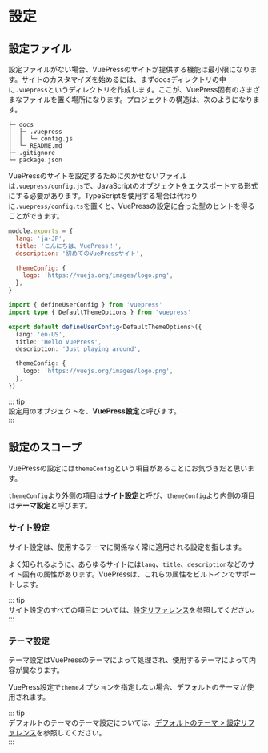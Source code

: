 # 設定

## 設定ファイル

設定ファイルがない場合、VuePressのサイトが提供する機能は最小限になります。サイトのカスタマイズを始めるには、まずdocsディレクトリの中に`.vuepress`というディレクトリを作成します。ここが、VuePress固有のさまざまなファイルを置く場所になります。プロジェクトの構造は、次のようになります。

```
├─ docs
│  ├─ .vuepress
│  │  └─ config.js
│  └─ README.md
├─ .gitignore
└─ package.json
```

VuePressのサイトを設定するために欠かせないファイルは`.vuepress/config.js`で、JavaScriptのオブジェクトをエクスポートする形式にする必要があります。TypeScriptを使用する場合は代わりに`.vuepress/config.ts`を置くと、VuePressの設定に合った型のヒントを得ることができます。

<codegroup>
  <codegroupitem title="JS" active>
</codegroupitem></codegroup>

```js
module.exports = {
  lang: 'ja-JP',
  title: 'こんにちは、VuePress！',
  description: '初めてのVuePressサイト',

  themeConfig: {
    logo: 'https://vuejs.org/images/logo.png',
  },
}
```

  


  <codegroupitem title="TS">
</codegroupitem>


```ts
import { defineUserConfig } from 'vuepress'
import type { DefaultThemeOptions } from 'vuepress'

export default defineUserConfig<DefaultThemeOptions>({
  lang: 'en-US',
  title: 'Hello VuePress',
  description: 'Just playing around',

  themeConfig: {
    logo: 'https://vuejs.org/images/logo.png',
  },
})
```

  



::: tip<br>設定用のオブジェクトを、**VuePress設定**と呼びます。<br>:::

## 設定のスコープ

VuePressの設定には`themeConfig`という項目があることにお気づきだと思います。

`themeConfig`より外側の項目は**サイト設定**と呼び、`themeConfig`より内側の項目は**テーマ設定**と呼びます。

### サイト設定

サイト設定は、使用するテーマに関係なく常に適用される設定を指します。

よく知られるように、あらゆるサイトには`lang`、`title`、`description`などのサイト固有の属性があります。VuePressは、これらの属性をビルトインでサポートします。

::: tip<br>サイト設定のすべての項目については、[設定リファレンス](../reference/config.md)を参照してください。<br>:::

### テーマ設定

テーマ設定はVuePressのテーマによって処理され、使用するテーマによって内容が異なります。

VuePress設定で`theme`オプションを指定しない場合、デフォルトのテーマが使用されます。

::: tip<br>デフォルトのテーマのテーマ設定については、[デフォルトのテーマ &gt; 設定リファレンス](../reference/default-theme/config.md)を参照してください。<br>:::

